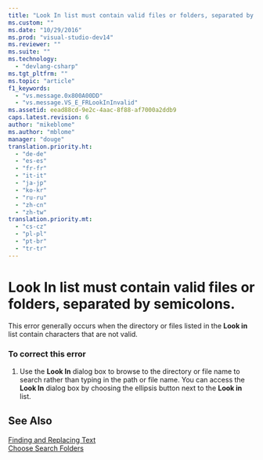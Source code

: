 ```yaml
---
title: "Look In list must contain valid files or folders, separated by semicolons. | Microsoft Docs"
ms.custom: ""
ms.date: "10/29/2016"
ms.prod: "visual-studio-dev14"
ms.reviewer: ""
ms.suite: ""
ms.technology: 
  - "devlang-csharp"
ms.tgt_pltfrm: ""
ms.topic: "article"
f1_keywords: 
  - "vs.message.0x800A00DD"
  - "vs.message.VS_E_FRLookInInvalid"
ms.assetid: eead88cd-9e2c-4aac-8f88-af7000a2ddb9
caps.latest.revision: 6
author: "mikeblome"
ms.author: "mblome"
manager: "douge"
translation.priority.ht: 
  - "de-de"
  - "es-es"
  - "fr-fr"
  - "it-it"
  - "ja-jp"
  - "ko-kr"
  - "ru-ru"
  - "zh-cn"
  - "zh-tw"
translation.priority.mt: 
  - "cs-cz"
  - "pl-pl"
  - "pt-br"
  - "tr-tr"
---
```

# Look In list must contain valid files or folders, separated by semicolons.
This error generally occurs when the directory or files listed in the **Look in** list contain characters that are not valid.  
  
### To correct this error  
  
1.  Use the **Look In** dialog box to browse to the directory or file name to search rather than typing in the path or file name. You can access the **Look In** dialog box by choosing the ellipsis button next to the **Look in** list.  
  
## See Also  
 [Finding and Replacing Text](../ide/finding-and-replacing-text.md)   
 [Choose Search Folders](http://msdn.microsoft.com/en-us/85af6458-dcde-4a84-9ea4-f5cc6550dc80)